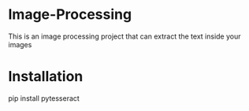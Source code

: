 # Image-Processing
This is an image processing project that can extract the text inside your images

# Installation  
pip install pytesseract

